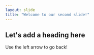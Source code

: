 ```yaml
---
layout: slide
title: "Welcome to our second slide!"
---
```

## **Let's add a heading here**
Use the left arrow to go back!
